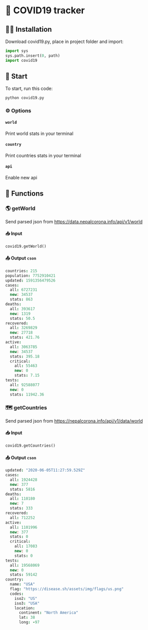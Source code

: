 # 🦠 COVID19 tracker
## 🧑‍💻 Installation
Download covid19.py, place in project folder and import:
```python
import sys
sys.path.insert(0, path)
import covid19
```
## 🚀 Start
To start, run this code:
```
python covid19.py
```
### ⚙️ Options
#### `world`
Print world stats in your terminal
#### `country`
Print countries stats in your terminal
#### `api`
Enable new api
## 🤖 Functions
### 🌎 getWorld
Send parsed json from https://data.nepalcorona.info/api/v1/world
#### 📥 Input
```python
covid19.getWorld()
```
#### 📤 Output `cson`
```cson
countries: 215
population: 7752910421
updated: 1591356479526
cases:
  all: 6727231
  new: 34537
  stats: 863
deaths:
  all: 393617
  new: 1319
  stats: 50.5
recovered:
  all: 3269829
  new: 27718
  stats: 421.76
active:
  all: 3063785
  new: 34537
  stats: 395.18
  critical:
	all: 55463
	new: 0
	stats: 7.15
tests:
  all: 92588077
  new: 0
  stats: 11942.36
```
### 🗺 getCountries
Send parsed json from https://nepalcorona.info/api/v1/data/world
#### 📥 Input
```python
covid19.getCountries()
```
#### 📤 Output `cson`
```cson
updated: "2020-06-05T11:27:59.529Z"
cases:
  all: 1924428
  new: 377
  stats: 5816
deaths:
  all: 110180
  new: 7
  stats: 333
recovered:
  all: 712252
active:
  all: 1101996
  new: 377
  stats: 0
  critical:
    all: 17083
	new: 0
	stats: 0
tests:
  all: 19568069
  new: 0
  stats: 59142
country:
  name: "USA"
  flag: "https://disease.sh/assets/img/flags/us.png"
  codes:
    iso2: "US"
	iso3: "USA"
	location:
	  continent: "North America"
	  lat: 38
	  long: -97

```

